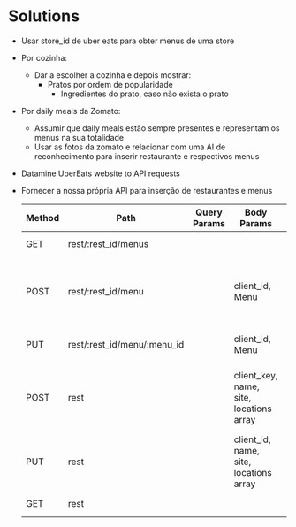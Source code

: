 # Solutions

* Usar store_id de uber eats para obter menus de uma store

* Por cozinha:
  * Dar a escolher a cozinha e depois mostrar:
    * Pratos por ordem de popularidade
      * Ingredientes do prato, caso não exista o prato
  
* Por daily meals da Zomato:
  * Assumir que daily meals estão sempre presentes e representam os menus na sua totalidade
  * Usar as fotos da zomato e relacionar com uma AI de reconhecimento para inserir restaurante e respectivos menus 
  
* Datamine UberEats website to API requests

* Fornecer a nossa própria API para inserção de restaurantes e menus

  | Method | Path                        | Query Params | Body Params                              | Description                                        |
  | ------ | --------------------------- | ------------ | ---------------------------------------- | -------------------------------------------------- |
  | GET    | rest/:rest_id/menus         |              |                                          | Gets menus array                                   |
  | POST   | rest/:rest_id/menu          |              | client_id, Menu                          | Inserts a new restaurant menu, returns the menu_id |
  | PUT    | rest/:rest_id/menu/:menu_id |              | client_id, Menu                          | Updates a restaurant menu                          |
  | POST   | rest                        |              | client_key, name, site,  locations array | The response contains rest_id  array on the body   |
  | PUT    | rest                        |              | client_id, name, site,  locations array  | Updates restaurant  locations,  name,  etc         |
  | GET    | rest                        |              |                                          | Gets local restaurants                             |